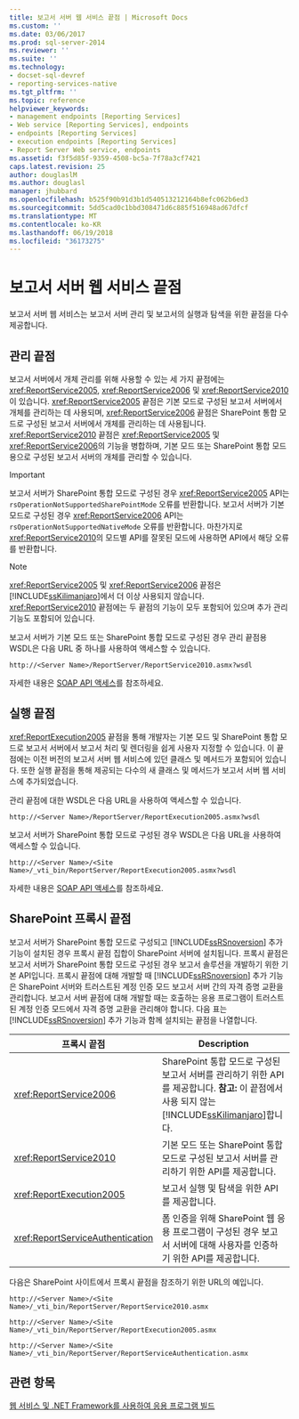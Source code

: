 ```yaml
---
title: 보고서 서버 웹 서비스 끝점 | Microsoft Docs
ms.custom: ''
ms.date: 03/06/2017
ms.prod: sql-server-2014
ms.reviewer: ''
ms.suite: ''
ms.technology:
- docset-sql-devref
- reporting-services-native
ms.tgt_pltfrm: ''
ms.topic: reference
helpviewer_keywords:
- management endpoints [Reporting Services]
- Web service [Reporting Services], endpoints
- endpoints [Reporting Services]
- execution endpoints [Reporting Services]
- Report Server Web service, endpoints
ms.assetid: f3f5d85f-9359-4508-bc5a-7f78a3cf7421
caps.latest.revision: 25
author: douglaslM
ms.author: douglasl
manager: jhubbard
ms.openlocfilehash: b525f90b91d3b1d540513212164b8efc062b6ed3
ms.sourcegitcommit: 5dd5cad0c1bbd308471d6c885f516948ad67dfcf
ms.translationtype: MT
ms.contentlocale: ko-KR
ms.lasthandoff: 06/19/2018
ms.locfileid: "36173275"
---
```

# <a name="report-server-web-service-endpoints"></a>보고서 서버 웹 서비스 끝점
  보고서 서버 웹 서비스는 보고서 서버 관리 및 보고서의 실행과 탐색을 위한 끝점을 다수 제공합니다.  
  
## <a name="the-management-endpoints"></a>관리 끝점  
 보고서 서버에서 개체 관리를 위해 사용할 수 있는 세 가지 끝점에는 <xref:ReportService2005>, <xref:ReportService2006> 및 <xref:ReportService2010>이 있습니다. <xref:ReportService2005> 끝점은 기본 모드로 구성된 보고서 서버에서 개체를 관리하는 데 사용되며, <xref:ReportService2006> 끝점은 SharePoint 통합 모드로 구성된 보고서 서버에서 개체를 관리하는 데 사용됩니다. <xref:ReportService2010> 끝점은 <xref:ReportService2005> 및 <xref:ReportService2006>의 기능을 병합하며, 기본 모드 또는 SharePoint 통합 모드용으로 구성된 보고서 서버의 개체를 관리할 수 있습니다.  
  
> [!IMPORTANT]  
>  보고서 서버가 SharePoint 통합 모드로 구성된 경우 <xref:ReportService2005> API는 `rsOperationNotSupportedSharePointMode` 오류를 반환합니다. 보고서 서버가 기본 모드로 구성된 경우 <xref:ReportService2006> API는 `rsOperationNotSupportedNativeMode` 오류를 반환합니다. 마찬가지로 <xref:ReportService2010>의 모드별 API를 잘못된 모드에 사용하면 API에서 해당 오류를 반환합니다.  
  
> [!NOTE]  
>  <xref:ReportService2005> 및 <xref:ReportService2006> 끝점은 [!INCLUDE[ssKilimanjaro](../../../includes/sskilimanjaro-md.md)]에서 더 이상 사용되지 않습니다. <xref:ReportService2010> 끝점에는 두 끝점의 기능이 모두 포함되어 있으며 추가 관리 기능도 포함되어 있습니다.  
  
 보고서 서버가 기본 모드 또는 SharePoint 통합 모드로 구성된 경우 관리 끝점용 WSDL은 다음 URL 중 하나를 사용하여 액세스할 수 있습니다.  
  
```  
http://<Server Name>/ReportServer/ReportService2010.asmx?wsdl  
```  
  
 자세한 내용은 [SOAP API 액세스](../accessing-the-soap-api.md)를 참조하세요.  
  
## <a name="the-execution-endpoint"></a>실행 끝점  
 <xref:ReportExecution2005> 끝점을 통해 개발자는 기본 모드 및 SharePoint 통합 모드로 보고서 서버에서 보고서 처리 및 렌더링을 쉽게 사용자 지정할 수 있습니다. 이 끝점에는 이전 버전의 보고서 서버 웹 서비스에 있던 클래스 및 메서드가 포함되어 있습니다. 또한 실행 끝점을 통해 제공되는 다수의 새 클래스 및 메서드가 보고서 서버 웹 서비스에 추가되었습니다.  
  
 관리 끝점에 대한 WSDL은 다음 URL을 사용하여 액세스할 수 있습니다.  
  
```  
http://<Server Name>/ReportServer/ReportExecution2005.asmx?wsdl  
```  
  
 보고서 서버가 SharePoint 통합 모드로 구성된 경우 WSDL은 다음 URL을 사용하여 액세스할 수 있습니다.  
  
```  
http://<Server Name>/<Site Name>/_vti_bin/ReportServer/ReportExecution2005.asmx?wsdl  
```  
  
 자세한 내용은 [SOAP API 액세스](../accessing-the-soap-api.md)를 참조하세요.  
  
## <a name="sharepoint-proxy-endpoints"></a>SharePoint 프록시 끝점  
 보고서 서버가 SharePoint 통합 모드로 구성되고 [!INCLUDE[ssRSnoversion](../../../includes/ssrsnoversion-md.md)] 추가 기능이 설치된 경우 프록시 끝점 집합이 SharePoint 서버에 설치됩니다. 프록시 끝점은 보고서 서버가 SharePoint 통합 모드로 구성된 경우 보고서 솔루션을 개발하기 위한 기본 API입니다. 프록시 끝점에 대해 개발할 때 [!INCLUDE[ssRSnoversion](../../../includes/ssrsnoversion-md.md)] 추가 기능은 SharePoint 서버와 트러스트된 계정 인증 모드 보고서 서버 간의 자격 증명 교환을 관리합니다. 보고서 서버 끝점에 대해 개발할 때는 호출하는 응용 프로그램이 트러스트된 계정 인증 모드에서 자격 증명 교환을 관리해야 합니다. 다음 표는 [!INCLUDE[ssRSnoversion](../../../includes/ssrsnoversion-md.md)] 추가 기능과 함께 설치되는 끝점을 나열합니다.  
  
|프록시 끝점|Description|  
|--------------------|-----------------|  
|<xref:ReportService2006>|SharePoint 통합 모드로 구성된 보고서 서버를 관리하기 위한 API를 제공합니다. **참고:** 이 끝점에서 사용 되지 않는 [!INCLUDE[ssKilimanjaro](../../../includes/sskilimanjaro-md.md)]합니다.|  
|<xref:ReportService2010>|기본 모드 또는 SharePoint 통합 모드로 구성된 보고서 서버를 관리하기 위한 API를 제공합니다.|  
|<xref:ReportExecution2005>|보고서 실행 및 탐색을 위한 API를 제공합니다.|  
|<xref:ReportServiceAuthentication>|폼 인증을 위해 SharePoint 웹 응용 프로그램이 구성된 경우 보고서 서버에 대해 사용자를 인증하기 위한 API를 제공합니다.|  
  
 다음은 SharePoint 사이트에서 프록시 끝점을 참조하기 위한 URL의 예입니다.  
  
```  
http://<Server Name>/<Site Name>/_vti_bin/ReportServer/ReportService2010.asmx  
```  
  
```  
http://<Server Name>/<Site Name>/_vti_bin/ReportServer/ReportExecution2005.asmx  
```  
  
```  
http://<Server Name>/<Site Name>/_vti_bin/ReportServer/ReportServiceAuthentication.asmx  
```  
  
## <a name="see-also"></a>관련 항목  
 [웹 서비스 및 .NET Framework를 사용하여 응용 프로그램 빌드](../net-framework/building-applications-using-the-web-service-and-the-net-framework.md)  
  
  